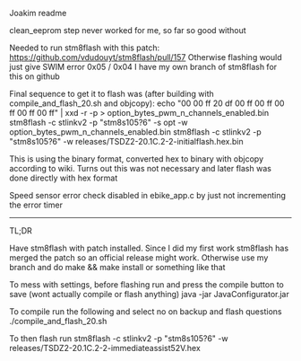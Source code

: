Joakim readme

clean_eeprom step never worked for me, so far so good without

Needed to run stm8flash with this patch: https://github.com/vdudouyt/stm8flash/pull/157
Otherwise flashing would just give SWIM error 0x05 / 0x04
I have my own branch of stm8flash for this on github

Final sequence to get it to flash was (after building with compile_and_flash_20.sh and objcopy):
echo "00 00 ff 20 df 00 ff 00 ff 00 ff 00 ff 00 ff" | xxd -r -p > option_bytes_pwm_n_channels_enabled.bin
stm8flash -c stlinkv2 -p "stm8s105?6" -s opt -w option_bytes_pwm_n_channels_enabled.bin
stm8flash -c stlinkv2 -p "stm8s105?6" -w releases/TSDZ2-20.1C.2-2-initialflash.hex.bin

This is using the binary format, converted hex to binary with objcopy according to wiki. Turns out this was not necessary and later flash was done directly with hex format

Speed sensor error check disabled in ebike_app.c by just not incrementing the error timer

----------------------------------------------------------------------------------------------------

TL;DR

Have stm8flash with patch installed. Since I did my first work stm8flash has merged the patch so an official release might work. Otherwise use my branch and do make && make install or something like that

To mess with settings, before flashing run and press the compile button to save (wont actually compile or flash anything)
java -jar JavaConfigurator.jar

To compile run the following and select no on backup and flash questions
./compile_and_flash_20.sh <name of build>

To then flash run 
stm8flash -c stlinkv2 -p "stm8s105?6" -w releases/TSDZ2-20.1C.2-2-immediateassist52V.hex
